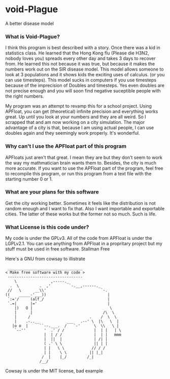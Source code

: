 # void-Plague
A better disease model

### What is Void-Plague?
I think this program is best described with a story. Once there was a kid in statistics class. He learned that the Hong Kong flu (Please die H3N2, nobody loves you) spreads every other day and takes 3 days to recover from. He learned this not because it was true, but because it makes the numbers work out on the SIR disease model. This model allows someone to look at 3 populations and it shows kids the exciting uses of calculus. (or you can use timesteps). This model sucks in computers if you use timesteps because of the imprecision of Doubles and timesteps. Yes even doubles are not precise enough and you will soon find negative suceptible people with the right numbers.

My program was an attempt to revamp this for a school project. Using APFloat, you can get (theoretical) infinite precision and everything works great. Up until you look at your numbers and they are all weird. So I scrapped that and am now working on a city simulation. The major advantage of a city is that, because I am using actual people, I can use doubles again and they seemingly work properly. It's wonderful.

### Why can't I use the APFloat part of this program

APFloats just aren't that great. I mean they are but they don't seem to work the way my mathmatician brain wants them to. Besides, the city is much more accurate. If you want to use the APFloat part of the program, feel free to recompile this program, or run this program from a text file with the starting number 0 or 1.

### What are your plans for this software

Get the city working better. Sometimes it feels like the distribution is not random enough and I want to fix that. Also I want importable and exportable cities. The latter of these works but the former not so much. Such is life.


### What License is this code under?

My code is under the GPLv3. All of the code from APFloat is under the LGPLv2.1. You can use anything from APFloat in a propritary project but my stuff must be used in free software. Stallman Free

Here's a GNU from cowsay to illistrate

```
 _________________________________
< Make free software with my code >
 ---------------------------------
    \               ,-----._
  .  \         .  ,'        `-.__,------._
 //   \      __\\'                        `-.
((    _____-'___))                           |
 `:='/     (alf_/                            |
 `.=|      |='                               |
    |)   O |                                  \
    |      |                               /\  \
    |     /                          .    /  \  \
    |    .-..__            ___   .--' \  |\   \  |
   |o o  |     ``--.___.  /   `-'      \  \\   \ |
    `--''        '  .' / /             |  | |   | \
                 |  | / /              |  | |   mmm
                 |  ||  |              | /| |
                 ( .' \ \              || | |
                 | |   \ \            // / /
                 | |    \ \          || |_|
                /  |    |_/         /_|
               /__/
```
Cowsay is under the MIT license, bad example
